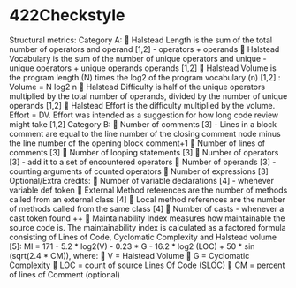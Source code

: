 # 422Checkstyle

Structural metrics:
Category A:
 Halstead Length is the sum of the total number of operators and operand [1,2] - operators + operands
 Halstead Vocabulary is the sum of the number of unique operators and unique - unique operators + unique operands
operands [1,2]
 Halstead Volume is the program length (N) times the log2 of the program vocabulary (n) 
[1,2] : Volume = N log2 n 
 Halstead Difficulty is half of the unique operators multiplied by the total number of 
operands, divided by the number of unique operands [1,2]
 Halstead Effort is the difficulty multiplied by the volume. Effort = DV. Effort was 
intended as a suggestion for how long code review might take [1,2]
Category B:
 Number of comments [3] - Lines in a block comment are equal to the line number of the closing comment node minus the line number of the opening block comment+1
 Number of lines of comments [3]
 Number of looping statements [3]
 Number of operators [3] - add it to a set of encountered operators
 Number of operands [3] - counting arguments of counted operators
 Number of expressions [3]
Optional/Extra credits:
 Number of variable declarations [4] -  whenever variable def token
 External Method references are the number of methods called from an external class [4]
 Local method references are the number of methods called from the same class [4]
 Number of casts - whenever a cast token found ++
 Maintainability Index measures how maintainable the source code is. 
The maintainability index is calculated as a factored formula consisting of Lines of Code, 
Cyclomatic Complexity and Halstead volume [5]: 
MI  = 171 - 5.2 * log2(V) - 0.23 * G - 16.2 * log2 (LOC) + 50 * sin (sqrt(2.4 * CM)), where:
 V = Halstead Volume
 G = Cyclomatic Complexity
 LOC = count of source Lines Of Code (SLOC)
 CM = percent of lines of Comment (optional)
